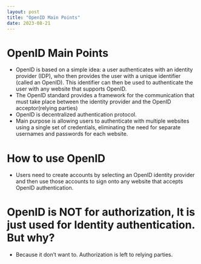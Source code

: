 ```yaml
---
layout: post
title: "OpenID Main Points"
date: 2023-08-21
---
```


# OpenID Main Points

- OpenID is based on a simple idea: a user authenticates with an identity provider (IDP), who then provides the user with a unique identifier (called an OpenID). This identifier can then be used to authenticate the user with any website that supports OpenID.
- The OpenID standard provides a framework for the communication that must take place between the identity provider and the OpenID acceptor(relying parties)
- OpenID is decentralized authentication protocol.
- Main purpose is allowing users to authenticate with multiple websites using a single set of credentials, eliminating the need for separate usernames and passwords for each website.

# How to use OpenID

- Users need to create accounts by selecting an OpenID identity provider and then use those accounts to sign onto any website that accepts OpenID authentication.

# OpenID is NOT for authorization, It is just used for Identity authentication. But why?

- Because it don’t want to. Authorization is left to relying parties.
